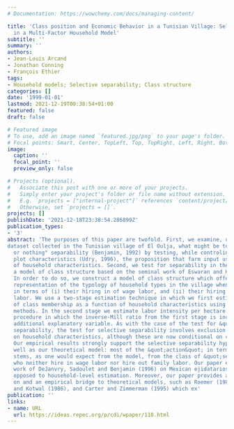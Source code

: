 ```yaml
---
# Documentation: https://wowchemy.com/docs/managing-content/

title: 'Class position and Economic Behavior in a Tunisian Village: Selective Separability
  in a Multi-Factor Household Model'
subtitle: ''
summary: ''
authors:
- Jean-Louis Arcand
- Jonathan Conning
- François Ethier
tags:
- Household models; Selective separability; Class structure
categories: []
date: '1999-01-01'
lastmod: 2021-12-19T00:38:54+01:00
featured: false
draft: false

# Featured image
# To use, add an image named `featured.jpg/png` to your page's folder.
# Focal points: Smart, Center, TopLeft, Top, TopRight, Left, Right, BottomLeft, Bottom, BottomRight.
image:
  caption: ''
  focal_point: ''
  preview_only: false

# Projects (optional).
#   Associate this post with one or more of your projects.
#   Simply enter your project's folder or file name without extension.
#   E.g. `projects = ["internal-project"]` references `content/project/deep-learning/index.md`.
#   Otherwise, set `projects = []`.
projects: []
publishDate: '2021-12-18T23:38:54.286899Z'
publication_types:
- '3'
abstract: 'The purposes of this paper are twofold. First, we examine, using a unique
dataset collected in the Tunisian village of El Oulja, what might be termed "all
  or nothing" separability (Benjamin, 1992) by testing, while controling for
  plot characteristics (Udry, 1996), the proposition that farm input use is independent
  of household characteristics. Second, we test for separability in the context of
  a model of class structure based on the seminal work of Eswaran and Kotwal (1986).
  In order to do so, we construct a model of class structure which offers an appealing
  representation of the typology of household types in the village when they are classified
  in terms of (i) their hiring in of wage labor, and (ii) their hiring out of family
  labor. We use a two-stage estimation technique in which we first estimate the probability
  of class membership as a function of household characteristics using discrete choice
  methods. In the second stage we estimate labor intensity per hectare using a Lee-Heckman
  procedure in which the inverse-Mill ratio from the first stage is included as an
  additional explanatory variable. As with the case of the test for &quot;all or nothing&quot;
  separability, the test for selective separability involves exclusion restrictions
  on household characteristics, although these are now conditional on class membership.
  Our empirical results strongly support the selective separability hypothesis as
  well as our theoretical model: most of the &quot;action&quot; in terms of non-separability
  stems, as one would expect from the model, from the class of &quot;self-cultivators&quot;
  who neither hire in wage labor nor hire out family labor. Our paper extends the
  work of DeJanvry, Sadoulet and Benjamin (1996) on Mexican ejidatarios to plot- as
  opposed to household-level estimation. Moreover, our paper provides an elaboration
  on and an empirical bridge to theoretical models, such as Roemer (1982), Eswaran
  and Kotwal (1986), and Carter and Zimmerman (1995) which ex'
publication: ''
links:
- name: URL
  url: https://ideas.repec.org/p/cdi/wpaper/110.html
---
```

